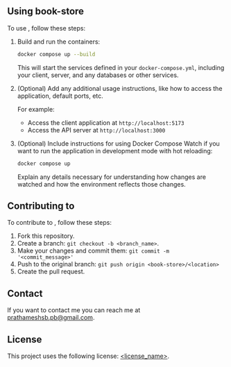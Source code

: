 ## Using book-store

To use <book-store>, follow these steps:

1. Build and run the containers:

   ```bash
   docker compose up --build
   ```

   This will start the services defined in your `docker-compose.yml`, including your client, server, and any databases or other services.

2. (Optional) Add any additional usage instructions, like how to access the application, default ports, etc.

   For example:

   - Access the client application at `http://localhost:5173`
   - Access the API server at `http://localhost:3000`

3. (Optional) Include instructions for using Docker Compose Watch if you want to run the application in development mode with hot reloading:

   ```bash
   docker compose up
   ```

   Explain any details necessary for understanding how changes are watched and how the environment reflects those changes.

## Contributing to <book-store>

To contribute to <book-store>, follow these steps:

1. Fork this repository.
2. Create a branch: `git checkout -b <branch_name>`.
3. Make your changes and commit them: `git commit -m '<commit_message>'`
4. Push to the original branch: `git push origin <book-store>/<location>`
5. Create the pull request.

## Contact

If you want to contact me you can reach me at <prathameshsb.pb@gmail.com>.

## License

This project uses the following license: [<license_name>](link_to_license).
